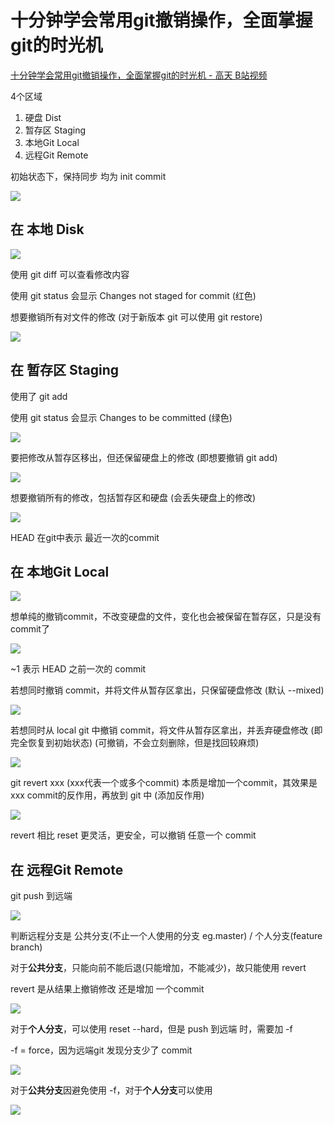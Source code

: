 # 十分钟学会常用git撤销操作，全面掌握git的时光机

[十分钟学会常用git撤销操作，全面掌握git的时光机 - 高天 B站视频](https://www.bilibili.com/video/BV1ne4y1S7S9/)

4个区域
1. 硬盘     Dist
2. 暂存区   Staging
3. 本地Git  Local
4. 远程Git  Remote

初始状态下，保持同步 均为 init commit

![](Pics/recover001.png)

## 在 本地 Disk

![](Pics/recover002.png)

使用 git diff 可以查看修改内容

使用 git status 会显示 Changes not staged for commit (红色)

想要撤销所有对文件的修改 (对于新版本 git 可以使用 git restore)

![](Pics/recover003.png)

## 在 暂存区 Staging

使用了 git add

使用 git status 会显示 Changes to be committed (绿色)

![](Pics/recover004.png)

要把修改从暂存区移出，但还保留硬盘上的修改 (即想要撤销 git add)

![](Pics/recover005.png)

想要撤销所有的修改，包括暂存区和硬盘 (会丢失硬盘上的修改)

![](Pics/recover006.png)

HEAD 在git中表示 最近一次的commit

## 在 本地Git Local

![](Pics/recover007.png)

想单纯的撤销commit，不改变硬盘的文件，变化也会被保留在暂存区，只是没有commit了

![](Pics/recover008.png)

~1 表示 HEAD 之前一次的 commit

若想同时撤销 commit，并将文件从暂存区拿出，只保留硬盘修改 (默认 --mixed)

![](Pics/recover009.png)

若想同时从 local git 中撤销 commit，将文件从暂存区拿出，并丢弃硬盘修改 (即完全恢复到初始状态) (可撤销，不会立刻删除，但是找回较麻烦)

![](Pics/recover010.png)

git revert xxx (xxx代表一个或多个commit) 本质是增加一个commit，其效果是xxx commit的反作用，再放到 git 中 (添加反作用)

![](Pics/recover011.png)

revert 相比 reset 更灵活，更安全，可以撤销 任意一个 commit

## 在 远程Git Remote

git push 到远端

![](Pics/recover012.png)

判断远程分支是 公共分支(不止一个人使用的分支 eg.master) / 个人分支(feature branch)

对于**公共分支**，只能向前不能后退(只能增加，不能减少)，故只能使用 revert

revert 是从结果上撤销修改 还是增加 一个commit

![](Pics/recover013.png)

对于**个人分支**，可以使用 reset --hard，但是 push 到远端 时，需要加 -f

-f = force，因为远端git 发现分支少了 commit

![](Pics/recover014.png)

对于**公共分支**因避免使用 -f，对于**个人分支**可以使用

![](Pics/recover015.png)